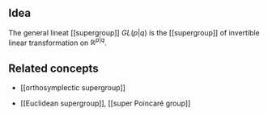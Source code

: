 
## Idea

The general lineat [[supergroup]] $GL(p|q)$ is the [[supergroup]] of invertible linear transformation on $\mathbb{R}^{p|q}$.

## Related concepts

* [[orthosymplectic supergroup]]

* [[Euclidean supergroup]], [[super Poincaré group]]

